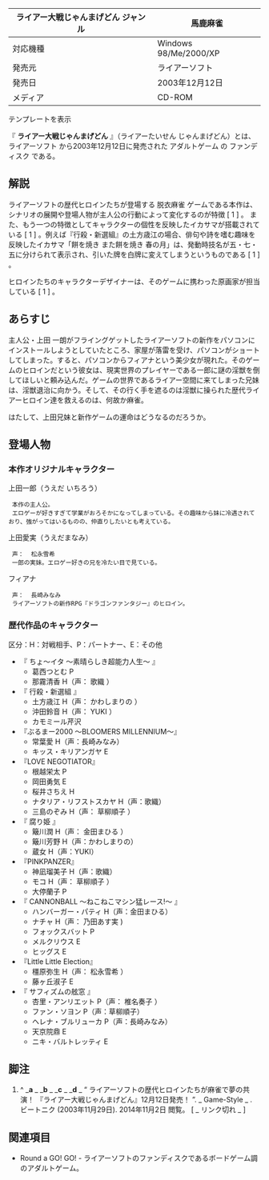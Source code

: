 ライアー大戦じゃんまげどん  ジャンル  |  馬鹿麻雀   
---|---  
対応機種  |  Windows 98/Me/2000/XP   
発売元  |  ライアーソフト   
発売日  |  2003年12月12日   
メディア  |  CD-ROM   
テンプレートを表示  
  
『 **ライアー大戦じゃんまげどん** 』（ライアーたいせん じゃんまげどん）とは、  ライアーソフト  から2003年12月12日に発売された
アダルトゲーム  の  ファンディスク  である。

##  解説



ライアーソフトの歴代ヒロインたちが登場する  脱衣麻雀  ゲームである本作は、シナリオの展開や登場人物が主人公の行動によって変化するのが特徴  [  1
]  。 また、もう一つの特徴としてキャラクターの個性を反映したイカサマが搭載されている  [  1  ]
。例えば『行殺・新選組』の土方歳江の場合、俳句や詩を嗜む趣味を反映したイカサマ「餅を焼き また餅を焼き
春の月」は、発動時技名が五・七・五に分けられて表示され、引いた牌を白牌に変えてしまうというものである  [  1  ]  。

ヒロインたちのキャラクターデザイナーは、そのゲームに携わった原画家が担当している  [  1  ]  。

##  あらすじ



主人公・上田
一朗がフライングゲットしたライアーソフトの新作をパソコンにインストールしようとしていたところ、家屋が落雷を受け、パソコンがショートしてしまった。すると、パソコンからフィアナという美少女が現れた。そのゲームのヒロインだという彼女は、現実世界のプレイヤーである一郎に謎の淫獣を倒してほしいと頼み込んだ。ゲームの世界であるライアー空間に来てしまった兄妹は、淫獣退治に向かう。そして、その行く手を遮るのは淫獣に操られた歴代ライアーヒロイン達を救えるのは、何故か麻雀。

はたして、上田兄妹と新作ゲームの運命はどうなるのだろうか。

##  登場人物



###  本作オリジナルキャラクター



上田一郎（うえだ いちろう）

     本作の主人公。 
     エロゲーが好きすぎて学業がおろそかになってしまっている。その趣味から妹に冷遇されており、強がってはいるものの、仲直りしたいとも考えている。 
上田愛実（うえだまなみ）

     声：  松永雪希 
     一郎の実妹。エロゲー好きの兄を冷たい目で見ている。 
フィアナ

     声：  長崎みなみ 
     ライアーソフトの新作RPG『ドラゴンファンタジー』のヒロイン。 

###  歴代作品のキャラクター



区分：H：対戦相手、P：パートナー、E：その他

  * 『  ちょ〜イタ 〜素晴らしき超能力人生〜  』 
    * 葛西つとむ P 
    * 那霧清香 H（声：  歌織  ） 
  * 『  行殺・新選組  』 
    * 土方歳江 H（声：  かわしまりの  ） 
    * 沖田鈴音 H（声：  YUKI  ） 
    * カモミール芹沢 
  * 『ぶるまー2000 〜BLOOMERS MILLENNIUM〜』 
    * 常葉愛 H（声：長崎みなみ） 
    * キッス・キリアンガヤ E 
  * 『LOVE NEGOTIATOR』 
    * 根越栄太 P 
    * 岡田勇気 E 
    * 桜井さちえ H 
    * ナタリア・リフストスカヤ H（声：歌織） 
    * 三島のぞみ H（声：  草柳順子  ） 
  * 『  腐り姫  』 
    * 簸川潤 H（声：  金田まひる  ） 
    * 簸川芳野 H（声：かわしまりの） 
    * 蔵女 H（声：YUKI） 
  * 『PINKPANZER』 
    * 神凪瑠美子 H（声：歌織） 
    * モコ H（声：  草柳順子  ） 
    * 大停蘭子 P 
  * 『  CANNONBALL 〜ねこねこマシン猛レース!〜  』 
    * ハンバーガー・パティ H（声：金田まひる） 
    * ナチャ H（声：  乃田あす実  ) 
    * フォックスバット P 
    * メルクリウス E 
    * ヒッグス E 
  * 『Little Little Election』 
    * 橿原弥生 H（声：  松永雪希  ） 
    * 藤ヶ丘淑子 E 
  * 『  サフィズムの舷窓  』 
    * 杏里・アンリエット P（声：  椎名奏子  ） 
    * ファン・ソヨン P（声：草柳順子） 
    * ヘレナ・ブルリューカ P（声：長崎みなみ） 
    * 天京院鼎 E 
    * ニキ・バルトレッティ E 

##  脚注



  1. ^  _**a** _ _**b** _ _**c** _ _**d** _ “  ライアーソフトの歴代ヒロインたちが麻雀で夢の共演！ 『ライアー大戦じゃんまげどん』12月12日発売！  ”. _ Game-Style  _ . ビートニク (2003年11月29日).  2014年11月2日  閲覧。  [ _ リンク切れ  _ ] 

##  関連項目



  * Round a GO! GO!  \- ライアーソフトのファンディスクであるボードゲーム調のアダルトゲーム。 

